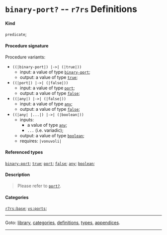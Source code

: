 

<a id='definition__r7rs__binary-port_3f'></a>

# `binary-port?` -- `r7rs` Definitions


#### Kind

`predicate`;


#### Procedure signature

Procedure variants:
 * `((|binary-port|) |->| (|true|))`
   * input: a value of type [`binary-port`](../../r7rs/types/binary-port.md#type__r7rs__binary-port);
   * output: a value of type [`true`](../../r7rs/types/true.md#type__r7rs__true);
 * `((|port|) |->| (|false|))`
   * input: a value of type [`port`](../../r7rs/types/port.md#type__r7rs__port);
   * output: a value of type [`false`](../../r7rs/types/false.md#type__r7rs__false);
 * `((|any|) |->| (|false|))`
   * input: a value of type [`any`](../../r7rs/types/any.md#type__r7rs__any);
   * output: a value of type [`false`](../../r7rs/types/false.md#type__r7rs__false);
 * `((|any| |...|) |->| (|boolean|))`
   * inputs:
     * a value of type [`any`](../../r7rs/types/any.md#type__r7rs__any);
     * `...` (i.e. variadic);
   * output: a value of type [`boolean`](../../r7rs/types/boolean.md#type__r7rs__boolean);
   * requires: `|vonuvoli|`


#### Referenced types

[`binary-port`](../../r7rs/types/binary-port.md#type__r7rs__binary-port);
[`true`](../../r7rs/types/true.md#type__r7rs__true);
[`port`](../../r7rs/types/port.md#type__r7rs__port);
[`false`](../../r7rs/types/false.md#type__r7rs__false);
[`any`](../../r7rs/types/any.md#type__r7rs__any);
[`boolean`](../../r7rs/types/boolean.md#type__r7rs__boolean);


#### Description

> Please refer to [`port?`](../../r7rs/definitions/port_3f.md#definition__r7rs__port_3f).


#### Categories

[`r7rs:base`](../../r7rs/categories/r7rs_3a_base.md#category__r7rs__r7rs_3a_base);
[`vs:ports`](../../r7rs/categories/vs_3a_ports.md#category__r7rs__vs_3a_ports);

----

Goto: [library](../../r7rs/_index.md#library__r7rs), [categories](../../r7rs/categories/_index.md#toc__r7rs__categories), [definitions](../../r7rs/definitions/_index.md#toc__r7rs__definitions), [types](../../r7rs/types/_index.md#toc__r7rs__types), [appendices](../../r7rs/appendices/_index.md#toc__r7rs__appendices).

----

